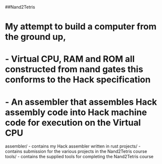 ##Nand2Tetris
# My attempt to build a computer from the ground up,
# - Virtual CPU, RAM and ROM all constructed from nand gates this conforms to the Hack specification
# - An assembler that assembles Hack assembly code into Hack machine code for execution on the Virtual CPU

assembler/  - contains my Hack assembler written in rust
projects/   - contains submission for the various projects in the Nand2Tetris course
tools/      - contains the supplied tools for completing the Nand2Tetris course
